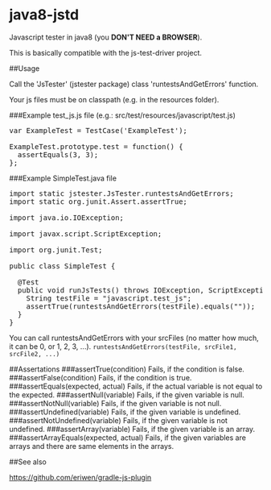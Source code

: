 # java8-jstd
Javascript tester in java8 (you <b>DON'T NEED a BROWSER</b>).

This is basically compatible with the js-test-driver project.

##Usage

Call the 'JsTester' (jstester package) class 'runtestsAndGetErrors' function.

Your js files must be on classpath (e.g. in the resources folder).

###Example test_js.js file (e.g.: src/test/resources/javascript/test.js)
<pre>
var ExampleTest = TestCase('ExampleTest');

ExampleTest.prototype.test = function() {
  assertEquals(3, 3);
};
</pre>

###Example SimpleTest.java file

<pre>
import static jstester.JsTester.runtestsAndGetErrors;
import static org.junit.Assert.assertTrue;

import java.io.IOException;

import javax.script.ScriptException;

import org.junit.Test;

public class SimpleTest {

  @Test
  public void runJsTests() throws IOException, ScriptException {
    String testFile = "javascript.test_js";
    assertTrue(runtestsAndGetErrors(testFile).equals(""));
  }
}
</pre>

You can call runtestsAndGetErrors with your srcFiles (no matter how much, it can be 0, or 1, 2, 3, ...).
<code>runtestsAndGetErrors(testFile, srcFile1, srcFile2, ...)</code>

##Assertations
###assertTrue(condition)
Fails, if the condition is false.
###assertFalse(condition)
Fails, if the condition is true.
###assertEquals(expected, actual)
Fails, if the actual variable is not equal to the expected.
###assertNull(variable)
Fails, if the given variable is null.
###assertNotNull(variable)
Fails, if the given variable is not null.
###assertUndefined(variable)
Fails, if the given variable is undefined.
###assertNotUndefined(variable)
Fails, if the given variable is not undefined.
###assertArray(variable)
Fails, if the given variable is an array.
###assertArrayEquals(expected, actual)
Fails, if the given variables are arrays and there are same elements in the arrays.

##See also

https://github.com/eriwen/gradle-js-plugin
